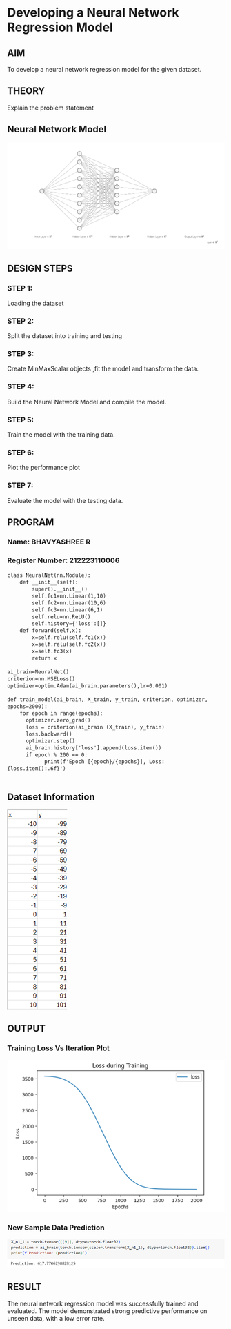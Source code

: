 # Developing a Neural Network Regression Model

## AIM

To develop a neural network regression model for the given dataset.

## THEORY

Explain the problem statement

## Neural Network Model

![alt text](image-3.png)

## DESIGN STEPS

### STEP 1:

Loading the dataset

### STEP 2:

Split the dataset into training and testing

### STEP 3:

Create MinMaxScalar objects ,fit the model and transform the data.

### STEP 4:

Build the Neural Network Model and compile the model.

### STEP 5:

Train the model with the training data.

### STEP 6:

Plot the performance plot

### STEP 7:

Evaluate the model with the testing data.

## PROGRAM
### Name: BHAVYASHREE R
### Register Number: 212223110006
```
class NeuralNet(nn.Module):
    def __init__(self):
        super().__init__()
        self.fc1=nn.Linear(1,10)
        self.fc2=nn.Linear(10,6)
        self.fc3=nn.Linear(6,1)
        self.relu=nn.ReLU()
        self.history={'loss':[]}
    def forward(self,x):
        x=self.relu(self.fc1(x))
        x=self.relu(self.fc2(x))
        x=self.fc3(x)
        return x

ai_brain=NeuralNet()
criterion=nn.MSELoss()
optimizer=optim.Adam(ai_brain.parameters(),lr=0.001)

def train_model(ai_brain, X_train, y_train, criterion, optimizer, epochs=2000):
    for epoch in range(epochs):
      optimizer.zero_grad()
      loss = criterion(ai_brain (X_train), y_train)
      loss.backward()
      optimizer.step()
      ai_brain.history['loss'].append(loss.item())
      if epoch % 200 == 0:
            print(f'Epoch [{epoch}/{epochs}], Loss: {loss.item():.6f}')


```
## Dataset Information

![alt text](image.png)

## OUTPUT

### Training Loss Vs Iteration Plot

![alt text](image-1.png)

### New Sample Data Prediction

![alt text](image-2.png)

## RESULT

The neural network regression model was successfully trained and evaluated. The model demonstrated strong predictive performance on unseen data, with a low error rate.